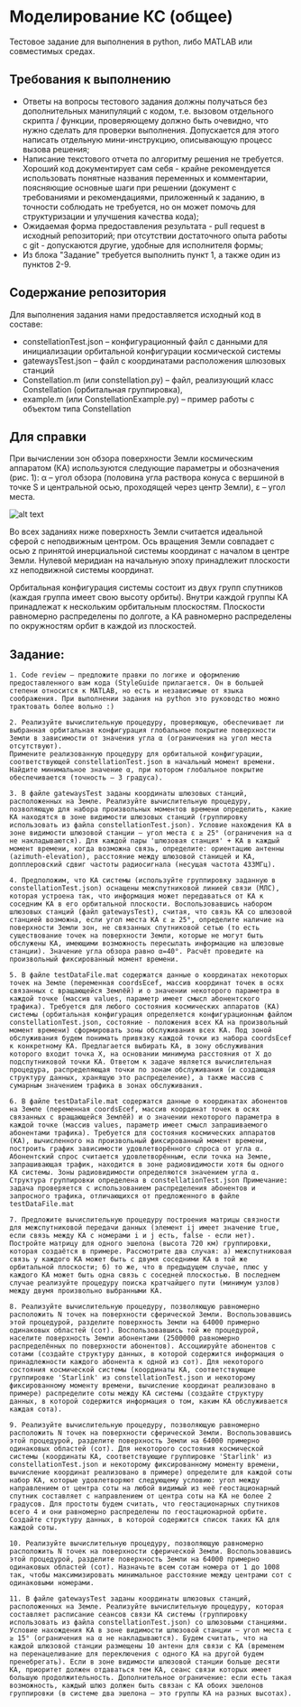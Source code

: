 # Моделирование КС (общее) #
Тестовое задание для выполнения в python, либо MATLAB или совместимых средах.

## Требования к выполнению ##
- Ответы на вопросы тестового задания должны получаться без дополнительных манипуляций с кодом, т.е. вызовом отдельного скрипта / функции, проверяющему должно быть очевидно, что нужно сделать для проверки выполнения. Допускается для этого написать отдельную мини-инструкцию, описывающую процесс вызова решения;
- Написание текстового отчета по алгоритму решения не требуется. Хороший код документирует сам себя - крайне рекомендуется использовать понятные названия переменных и комментарии, поясняющие основные шаги при решении (документ с требованиями и рекомендациями, приложенный к заданию, в точности соблюдать не требуется, но он может помочь для структуризации и улучшения качества кода);
- Ожидаемая форма предоставления результата - pull request в исходный репозиторий; при отсутствии достаточного опыта работы с git - допускаются другие, удобные для исполнителя формы;
- Из блока "Задание" требуется выполнить пункт 1, а также один из пунктов 2-9.

## Содержание репозитория ##
Для выполнения задания нами предоставляется исходный код в составе:
- constellationTest.json – конфигурационный файл с данными для инициализации орбитальной конфигурации космической системы
- gatewaysTest.json – файл с координатами расположения шлюзовых станций
- Constellation.m (или constellation.py) – файл, реализующий класс Constellation (орбитальная группировка), 
- example.m (или ConstellationExample.py) – пример работы с объектом типа Constellation

## Для справки ##
При вычислении зон обзора поверхности Земли космическим аппаратом (КА) используются следующие параметры и обозначения (рис. 1):
α – угол обзора (половина угла раствора конуса с вершиной в точке S и центральной осью, проходящей через центр Земли),
ε – угол места.

![alt text](./coverage.png "Рис. 1 - базовые геометрические параметры покрытия")

Во всех заданиях ниже поверхность Земли считается идеальной сферой с неподвижным центром. Ось вращения Земли совпадает с осью z принятой инерциальной системы координат с началом в центре Земли. Нулевой меридиан на начальную эпоху принадлежит плоскости xz неподвижной системы координат.

Орбитальная конфигурация системы состоит из двух групп спутников (каждая группа имеет свою высоту орбиты). Внутри каждой группы КА принадлежат к нескольким орбитальным плоскостям. Плоскости равномерно распределены по долготе, а КА равномерно распределены по окружностям орбит в каждой из плоскостей.

## Задание: ##

	1. Code review – предложите правки по логике и оформлению предоставленного вам кода (StyleGuide прилагается. Он в большей степени относится к MATLAB, но есть и независимые от языка соображения. При выполнении задания на python это руководство можно трактовать более вольно :)

	2. Реализуйте вычислительную процедуру, проверяющую, обеспечивает ли выбранная орбитальная конфигурация глобальное покрытие поверхности Земли в зависимости от значения угла α (ограничения на угол места отсутствуют).
    Примените реализованную процедуру для орбитальной конфигурации, соответствующей constellationTest.json в начальный момент времени. Найдите минимальное значение α, при котором глобальное покрытие обеспечивается (точность – 3 градуса).

	3. В файле gatewaysTest заданы координаты шлюзовых станций, расположенных на Земле. Реализуйте вычислительную процедуру, позволяющую для набора произвольных моментов времени определить, какие КА находятся в зоне видимости шлюзовых станций (группировку использовать из файла constellationTest.json). Условие нахождения КА в зоне видимости шлюзовой станции – угол места ε ≥ 25° (ограничения на α не накладываются). Для каждой пары 'шлюзовая станция' + КА в каждый момент времени, когда возможна связь, определите: ориентацию антенны (azimuth-elevation), расстояние между шлюзовой станицей и КА, допплеровский сдвиг частоты радиосигнала (несущая частота 433МГц). 

	4. Предположим, что КА системы (используйте группировку заданную в constellationTest.json) оснащены межспутниковой линией связи (МЛС), которая устроена так, что информация может передаваться от КА к соседним КА в его орбитальной плоскости. Воспользовавшись набором шлюзовых станций (файл gatewaysTest), считая, что связь КА со шлюзовой станцией возможна, если угол места КА ε ≥ 25°, определите наличие на поверхности Земли зон, не связанных спутниковой сетью (то есть существование точек на поверхности Земли, которые не могут быть обслужены КА, имеющими возможность пересылать информацию на шлюзовые станции). Значение угла обзора равно α=40°. Расчёт проведите на произвольный фиксированный момент времени.
	
	5. В файле testDataFile.mat содержатся данные о координатах некоторых точек на Земле (переменная coordsEcef, массив координат точек в осях связанных с вращающейся Землёй) и о значении некоторого параметра в каждой точке (массив values, параметр имеет смысл абонентского трафика). Требуется для любого состояния космических аппаратов (КА) системы (орбитальная конфигурация определяется конфигурационным файлом constellationTest.json, состояние - положения всех КА на произвольный момент времени) сформировать зоны обслуживания всех КА. Под зоной обслуживания будем понимать привязку каждой точки из набора coordsEcef к конкретному КА. Предлагается выбирать КА, в зону обслуживания которого входит точка X, на основании минимума расстояния от X до подспутниковой точки КА. Ответом к задаче является вычислительная процедура, распределяющая точки по зонам обслуживания (и создающая структуру данных, хранящую это распределение), а также массив с сумарным значением трафика в зонах обслуживания. 

	6. В файле testDataFile.mat содержатся данные о координатах абонентов на Земле (переменная coordsEcef, массив координат точек в осях связанных с вращающейся Землёй) и о значении некоторого параметра в каждой точке (массив values, параметр имеет смысл запрашиваемого абонентами трафика). Требуется для состояния космических аппаратов (КА), вычисленного на произвольный фиксированный момент времени, построить график зависимости удовлетворённого спроса от угла α. Абонентский спрос считается удовлетворённым, если точка на Земле, запрашивающая трафик, находится в зоне радиовидимости хотя бы одного КА системы. Зоны радиовидимости определяются значением угла α. Структура группировки определена в constellationTest.json Примечание: задача проверяется с использованием распределения абонентов и запросного трафика, отличающихся от предложенного в файле testDataFile.mat
	
	7. Предложите вычислительную процедуру построения матрицы связности для межспутниковой передачи данных (элемент ij имеет значение true, если связь между КА с номерами i и j есть, false - если нет). Постройте матрицу для одного эшелона (высота 720 км) группировки, которая создаётся в примере. Рассмотрите два случая: а) межспутниковая связь у каждого КА может быть с двумя соседними КА в той же орбитальной плоскости; б) то же, что в предыдущем случае, плюс у каждого КА может быть одна связь с соседней плоскостью. В последнем случае реализуйте процедуру поиска кратчайшего пути (минимум узлов) между двумя произвольно выбранными КА.
	
	8. Реализуйте вычислительную процедуру, позволяющую равномерно расположить N точек на поверхности сферической Земли. Воспользовавшись этой процедурой, разделите поверхность Земли на 64000 примерно одинаковых областей (сот). Воспользовавшись той же процедурой, населите поверхность Земли абонентами (2500000 равномерно распределённых по поверхности абонентов). Ассоциируйте абонентов с сотами (создайте структуру данных, в которой содержится информация о принадлежности каждого абонента к одной из сот). Для некоторого состояния космической системы (координаты КА, соответствующие группировке 'Starlink' из constellationTest.json и некоторому фиксированному моменту времени, вычисление координат реализовано в примере) распределите соты между КА системы (создайте структуру данных, в которой содержится информация о том, каким КА обслуживается каждая сота).

 	9. Реализуйте вычислительную процедуру, позволяющую равномерно расположить N точек на поверхности сферической Земли. Воспользовавшись этой процедурой, разделите поверхность Земли на 64000 примерно одинаковых областей (сот). Для некоторого состояния космической системы (координаты КА, соответствующие группировке 'Starlink' из constellationTest.json и некоторому фиксированному моменту времени, вычисление координат реализовано в примере) определите для каждой соты набор КА, которые удовлетворяют следующему условию: угол между направлением от центра соты на любой видимый из неё геостационарный спутник составляет с направлением от центра соты на КА не более 2 градусов. Для простоты будем считать, что геостационарных спутников всего 4 и они равномерно распределены по геостационарной орбите. Создайте структуру данных, в которой содержится список таких КА для каждой соты. 

	10. Реализуйте вычислительную процедуру, позволяющую равномерно расположить N точек на поверхности сферической Земли. Воспользовавшись этой процедурой, разделите поверхность Земли на 64000 примерно одинаковых областей (сот). Назначьте всем сотам номера от 1 до 1008 так, чтобы максимизировать минимальное расстояние между центрами сот с одинаковыми номерами.

 	11. В файле gatewaysTest заданы координаты шлюзовых станций, расположенных на Земле. Реализуйте вычислительную процедуру, которая составляет расписание сеансов связи КА системы (группировку использовать из файла constellationTest.json) со шлюзовыми станциями. Условие нахождения КА в зоне видимости шлюзовой станции – угол места ε ≥ 15° (ограничения на α не накладываются). Будем считать, что на каждой шлюзовой станции размещены 10 антенн для связи с КА (временем на перенацеливание для переключения с одного КА на другой будем пренебрегать). Если в зоне видимости шлюзовой станции больше десяти КА, приоритет должен отдаваться тем КА, сеанс связи которых имеет большую продолжительность. Дополнительное ограничение: если есть такая возможность, каждый шлюз должен быть связан с КА обоих эшелонов группировки (в системе два эшелона – это группы КА на разных высотах).
